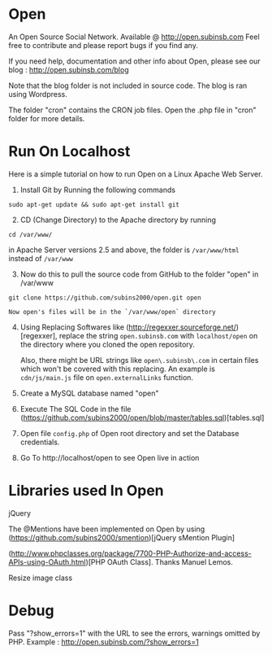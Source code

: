 Open
====
An Open Source Social Network. Available @ http://open.subinsb.com
Feel free to contribute and please report bugs if you find any.

If you need help, documentation and other info about Open, please see our blog : http://open.subinsb.com/blog

Note that the blog folder is not included in source code. The blog is ran using Wordpress.

The folder "cron" contains the CRON job files. Open the .php file in "cron" folder for more details.

Run On Localhost
====
Here is a simple tutorial on how to run Open on a Linux Apache Web Server.

1) Install Git by Running the following commands
```
sudo apt-get update && sudo apt-get install git
```

2) CD (Change Directory) to the Apache directory by running
```
cd /var/www/
```  
   in Apache Server versions 2.5 and above, the folder is `/var/www/html` instead of `/var/www`
      
3) Now do this to pull the source code from GitHub to the folder "open" in /var/www
```
git clone https://github.com/subins2000/open.git open
```
	Now open's files will be in the `/var/www/open` directory

4) 	Using Replacing Softwares like (http://regexxer.sourceforge.net/)[regexxer], replace the string `open.subinsb.com` with `localhost/open` on the directory where you cloned the open repository. 

	Also, there might be URL strings like `open\.subinsb\.com` in certain files which won't be covered with this replacing. An example is `cdn/js/main.js` file on `open.externalLinks` function.

5) 	Create a MySQL database named "open"

6) 	Execute The SQL Code in the file (https://github.com/subins2000/open/blob/master/tables.sql)[tables.sql]

8) 	Open file `config.php` of Open root directory and set the Database credentials.

9) 	Go To http://localhost/open to see Open live in action

Libraries used In Open
====
jQuery

The @Mentions have been implemented on Open by using (https://github.com/subins2000/smention)[jQuery sMention Plugin]

(http://www.phpclasses.org/package/7700-PHP-Authorize-and-access-APIs-using-OAuth.html)[PHP OAuth Class]. Thanks Manuel Lemos.

Resize image class

Debug
=====
Pass "?show_errors=1" with the URL to see the errors, warnings omitted by PHP. Example : http://open.subinsb.com/?show_errors=1